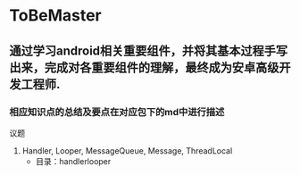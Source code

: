 # ToBeMaster
## 通过学习android相关重要组件，并将其基本过程手写出来，完成对各重要组件的理解，最终成为安卓高级开发工程师.
### 相应知识点的总结及要点在对应包下的md中进行描述

议题
1. Handler, Looper, MessageQueue, Message, ThreadLocal
    * 目录：handlerlooper


